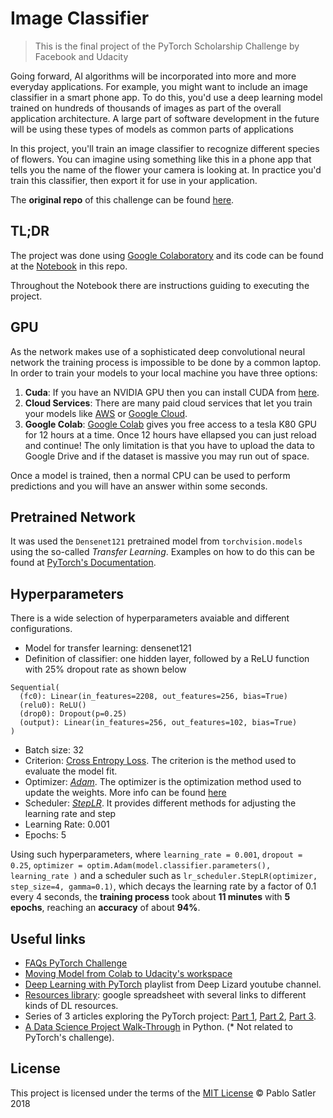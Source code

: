 # Image Classifier
> This is the final project of the PyTorch Scholarship Challenge by Facebook and Udacity

Going forward, AI algorithms will be incorporated into more and more everyday applications. For example, you might want to include an image classifier in a smart phone app. To do this, you'd use a deep learning model trained on hundreds of thousands of images as part of the overall application architecture. A large part of software development in the future will be using these types of models as common parts of applications

In this project, you'll train an image classifier to recognize different species of flowers. You can imagine using something like this in a phone app that tells you the name of the flower your camera is looking at. In practice you'd train this classifier, then export it for use in your application.

The **original repo** of this challenge can be found [here](https://github.com/udacity/pytorch_challenge).


## TL;DR
The project was done using [Google Colaboratory](https://colab.research.google.com/) and its code can be found at the [Notebook](https://github.com/psatler/PyTorch_Challenge_Image_Classifier/blob/master/Facebook_PyTorch%60s_Challenge_Image_Classifier_Project.ipynb) in this repo.

Throughout the Notebook there are instructions guiding to executing the project.

## GPU
As the network makes use of a sophisticated deep convolutional neural network the training process is impossible to be done by a common laptop. In order to train your models to your local machine you have three options:
1. **Cuda**: If you have an NVIDIA GPU then you can install CUDA from [here](https://developer.nvidia.com/cuda-downloads).
2. **Cloud Services**: There are many paid cloud services that let you train your models like [AWS](https://aws.amazon.com/) or [Google Cloud](https://cloud.google.com/).
3. **Google Colab**: [Google Colab](https://colab.research.google.com/) gives you free access to a tesla K80 GPU for 12 hours at a time. Once 12 hours have ellapsed you can just reload and continue! The only limitation is that you have to upload the data to Google Drive and if the dataset is massive you may run out of space.

Once a model is trained, then a normal CPU can be used to perform predictions and you will have an answer within some seconds.

## Pretrained Network
It was used the `Densenet121` pretrained model from `torchvision.models` using the so-called _Transfer Learning_. Examples on how to do this can be found at [PyTorch's Documentation](https://pytorch.org/tutorials/beginner/transfer_learning_tutorial.html).

## Hyperparameters
There is a wide selection of hyperparameters avaiable and different configurations. 

- Model for transfer learning: densenet121
- Definition of classifier: one hidden layer, followed by a ReLU function with 25% dropout rate as shown below
```
Sequential(
  (fc0): Linear(in_features=2208, out_features=256, bias=True)
  (relu0): ReLU()
  (drop0): Dropout(p=0.25)
  (output): Linear(in_features=256, out_features=102, bias=True)
)
```
- Batch size: 32
- Criterion: [Cross Entropy Loss](https://pytorch.org/docs/stable/nn.html#crossentropyloss). The criterion is the method used to evaluate the model fit.
- Optimizer: [_Adam_](https://pytorch.org/docs/stable/optim.html#torch.optim.Adam). The optimizer is the optimization method used to update the weights. More info can be found [here](https://pytorch.org/docs/stable/optim.html)
- Scheduler: [_StepLR_](https://pytorch.org/docs/stable/optim.html#torch.optim.lr_scheduler.StepLR). It provides different methods for adjusting the learning rate and step
- Learning Rate: 0.001
- Epochs: 5

Using such hyperparameters, where `learning_rate = 0.001`, `dropout = 0.25`, `optimizer = optim.Adam(model.classifier.parameters(), learning_rate )` and a scheduler such as `lr_scheduler.StepLR(optimizer, step_size=4, gamma=0.1)`, which decays the learning rate by a factor of 0.1 every 4 seconds, the **training process** took about **11 minutes** with **5 epochs**, reaching an **accuracy** of about **94%**.



## Useful links
- [FAQs PyTorch Challenge](https://github.com/ishgirwan/faqs_pytorch_scholarship/blob/master/Lab.md)
- [Moving Model from Colab to Udacity's workspace](https://medium.com/@ml_kid/how-to-move-our-model-from-google-colab-to-udacitys-workspace-final-lab-project-88e1a0b7d6ab)
- [Deep Learning with PyTorch](https://www.youtube.com/playlist?list=PLZbbT5o_s2xrfNyHZsM6ufI0iZENK9xgG) playlist from Deep Lizard youtube channel.
- [Resources library](https://docs.google.com/spreadsheets/d/1HnlcuI3I-d3Cli__RxOgMrxmE3aiZ8Vw5ar14WoPVRo/edit): google spreadsheet with several links to different kinds of DL resources.
- Series of 3 articles exploring the PyTorch project: [Part 1](https://medium.com/udacity/implementing-an-image-classifier-with-pytorch-part-1-cf5444b8e9c9), [Part 2](https://medium.com/udacity/implementing-an-image-classifier-with-pytorch-part-2-ae4dd7b2f48), [Part 3](https://medium.com/udacity/implementing-an-image-classifier-with-pytorch-part-3-6ff66106ba89). 
- [A Data Science Project Walk-Through](https://towardsdatascience.com/a-data-science-for-good-machine-learning-project-walk-through-in-python-part-one-1977dd701dbc) in Python. (* Not related to PyTorch's challenge).

## License
This project is licensed under the terms of the [MIT License](https://opensource.org/licenses/MIT) © Pablo Satler 2018
